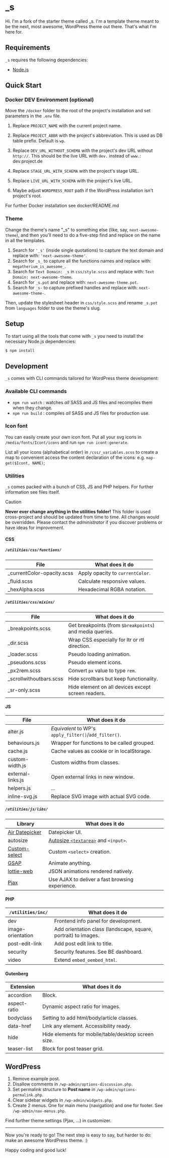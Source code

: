 _s
===

Hi. I'm a fork of the starter theme called _s. I'm a template theme meant to be the next, most awesome, WordPress theme out there. That's what I'm here for.

## Requirements

`_s` requires the following dependencies:

- [Node.js](https://nodejs.org/)

## Quick Start

### Docker DEV Environment (optional)

Move the `/docker` folder to the root of the project's installation and set parameters in the `.env` file.

1. Replace `PROJECT_NAME` with the current project name.
2. Replace `PROJECT_ABBR` with the project's abbreviation. This is used as DB table prefix. Default is `wp`.
3. Replace `DEV_URL_WITHOUT_SCHEMA` with the project's dev URL without `http://`. This should be the live URL with `dev.` instead of `www.`: dev.project.de
4. Replace `STAGE_URL_WITH_SCHEMA` with the project's stage URL.
5. Replace `LIVE_URL_WITH_SCHEMA` with the project's live URL.

6. Maybe adjust `WORDPRESS_ROOT` path if the WordPress installation isn't project's root.

For further Docker installation see docker/README.md

### Theme

Change the theme's name "_s" to something else (like, say, `next-awesome-theme`), and then you'll need to do a five-step find and replace on the name in all the templates.

1. Search for `'_s'` (inside single quotations) to capture the text domain and replace with: `'next-awesome-theme'`.
2. Search for `_s_` to capture all the functions names and replace with: `megatherium_is_awesome_`.
3. Search for `Text Domain: _s` in `css/style.scss` and replace with: `Text Domain: next-awesome-theme`.
4. Search for `_s.pot` and replace with: `next-awesome-theme.pot`.
5. Search for `_s-` to capture prefixed handles and replace with: `next-awesome-theme-`.

Then, update the stylesheet header in `css/style.scss` and rename `_s.pot` from `languages` folder to use the theme's slug.

## Setup

To start using all the tools that come with `_s`  you need to install the necessary Node.js dependencies:

```sh
$ npm install
```

## Development

`_s` comes with CLI commands tailored for WordPress theme development:

### Available CLI commands

- `npm run watch` : watches _all_ SASS and JS files and recompiles them when they change.
- `npm run build` : compiles _all_ SASS and JS files for production use.

### Icon font

You can easily create your own icon font. Put all your svg icons in `/media/fonts/Icont/icons`
and run `npm run icont:generate`.

List all your icons (alphabetical order) in `/css/_variables.scss` to create a map
to convenient access the content declaration of the icons: e.g. `map-get($Icont, NAME)`;

### Utilities

`_s` comes packed with a bunch of CSS, JS and PHP helpers. For further information see files itself.

> [!CAUTION]
> **Never ever change anything in the utilities folder!**
> This folder is used cross-project and should be updated from time to time. All changes would be overridden.
> Please contact the _administrator_ if you discover problems or have ideas for improvement.

#### CSS

##### `/utilities/css/functions/`

| File                       | What does it do                  |
|----------------------------|----------------------------------|
| _currentColor-opacity.scss | Apply opacity to `currentColor`. |
| _fluid.scss                | Calculate responsive values.     |
| _hexAlpha.scss             | Hexadecimal RGBA notation.       |

##### `/utilities/css/mixins/`

| File                    | What does it do                                          |
|-------------------------|----------------------------------------------------------|
| _breakpoints.scss       | Get breakpoints (from `$breakpoints`) and media queries. |
| _dir.scss               | Wrap CSS especially for ltr or rtl direction.            |
| _loader.scss            | Pseudo loading animation.                                |
| _pseudons.scss          | Pseudo element icons.                                    |
| _px2rem.scss            | Convert `px` value to type `rem`.                        |
| _scrollwithoutbars.scss | Hide scrollbars but keep functionality.                  |
| _sr-only.scss           | Hide element on all devices except screen readers.       |

#### JS

| File              | What does it do                                       |
|-------------------|-------------------------------------------------------|
| alter.js          | _Equivalent_ to WP's `apply_filter()`/`add_filter()`. |
| behaviours.js     | Wrapper for functions to be called grouped.           |
| cache.js          | Cache values as cookie or in localStorage.            |
| custom-width.js   | Custom widths from classes.                           |
| external-links.js | Open external links in new window.                    |
| helpers.js        | ...                                                   |
| inline-svg.js     | Replace SVG image with actual SVG code.               |

##### `/utilities/js/libs/`

| Library                                                         | What does it do                                                              |
|-----------------------------------------------------------------|------------------------------------------------------------------------------|
| [Air Datepicker](https://air-datepicker.com/)                   | Datepicker UI.                                                               |
| autosize                                                        | [Autosize `<textarea>`](https://www.jacklmoore.com/autosize/) and `<input>`. | 
| [Custom-select](https://custom-select.github.io/custom-select/) | Custom `<select>` creation.                                                  | 
| [GSAP](https://gsap.com/)                                       | Animate anything.                                                            | 
| [lottie-web](https://github.com/airbnb/lottie-web)              | JSON animations rendered natively.                                           | 
| [Pjax](https://github.com/MoOx/pjax)                            | Use AJAX to deliver a fast browsing experience.                              | 

#### PHP

| `/utilities/inc/` | What does it do                                                |
|-------------------|----------------------------------------------------------------|
| dev               | Frontend info panel for development.                           |
| image-orientation | Add orientation class (landscape, square, portrait) to images. |
| post-edit-link    | Add post edit link to title.                                   |
| security          | Security features. See BE dashboard.                           |
| video             | Extend `embed_oembed_html`.                                    |

#### Gutenberg

| Extension    | What does it do                                     |
|--------------|-----------------------------------------------------|
| accordion    | Block.                                              |
| aspect-ratio | Dynamic aspect ratio for images.                    |
| bodyclass    | Setting to add html/body/article classes.           |
| data-href    | Link any element. Accessibility ready.              |
| hide         | Hide elements for mobile/table/desktop screen size. |
| teaser-list  | Block for post teaser grid.                         |

## WordPress

1. Remove example post.
2. Disallow comments in `/wp-admin/options-discussion.php`.
3. Set permalink structure to **Post name** in `/wp-admin/options-permalink.php`.
4. Clear sidebar widgets in `/wp-admin/widgets.php`.
5. Create 2 menus. One for main menu (navigation) and one for footer. See `/wp-admin/nav-menus.php`.

Find further theme settings (Pjax, ...) in customizer. 

---

Now you're ready to go! The next step is easy to say, but harder to do: make an awesome WordPress theme. :)

Happy coding and good luck!
